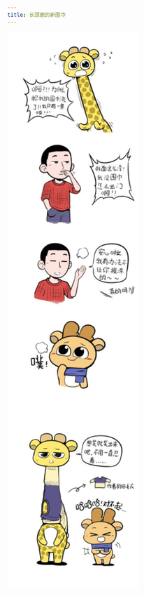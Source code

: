 ```yaml
---
title: 长颈鹿的新围巾
---
```


<p class="text-center">
    <img src="/images/dada/2014/changjinglu_weijing.jpg" width="300px"/>
</p>
